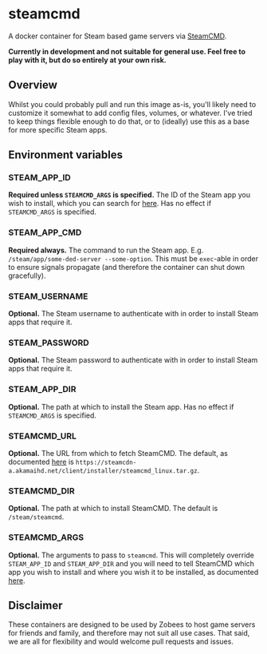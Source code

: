 # steamcmd

A docker container for Steam based game servers via [SteamCMD](https://developer.valvesoftware.com/wiki/SteamCMD).

**Currently in development and not suitable for general use.  Feel free to play with it, but do so entirely at your own risk.**

## Overview

Whilst you could probably pull and run this image as-is, you'll likely need to customize it somewhat to add config files, volumes, or whatever.  I've tried to keep things flexible enough to do that, or to (ideally) use this as a base for more specific Steam apps.

## Environment variables

### STEAM_APP_ID

**Required unless `STEAMCMD_ARGS` is specified.**  The ID of the Steam app you wish to install, which you can search for [here](http://steamdb.info).  Has no effect if `STEAMCMD_ARGS` is specified.

### STEAM_APP_CMD

**Required always.**  The command to run the Steam app.  E.g. `/steam/app/some-ded-server --some-option`.  This must be `exec`-able in order to ensure signals propagate (and therefore the container can shut down gracefully).

### STEAM_USERNAME

**Optional.**  The Steam username to authenticate with in order to install Steam apps that require it.

### STEAM_PASSWORD

**Optional.**  The Steam password to authenticate with in order to install Steam apps that require it.

### STEAM_APP_DIR

**Optional.**  The path at which to install the Steam app.  Has no effect if `STEAMCMD_ARGS` is specified.

### STEAMCMD_URL

**Optional.**  The URL from which to fetch SteamCMD.  The default, as documented [here](https://developer.valvesoftware.com/wiki/SteamCMD#Linux) is `https://steamcdn-a.akamaihd.net/client/installer/steamcmd_linux.tar.gz`.

### STEAMCMD_DIR

**Optional.**  The path at which to install SteamCMD.  The default is `/steam/steamcmd`.

### STEAMCMD_ARGS

**Optional.**  The arguments to pass to `steamcmd`.  This will completely override `STEAM_APP_ID` and `STEAM_APP_DIR` and you will need to tell SteamCMD which app you wish to install and where you wish it to be installed, as documented [here](https://developer.valvesoftware.com/wiki/SteamCMD#Downloading_an_app).

## Disclaimer

These containers are designed to be used by Zobees to host game servers for friends and family, and therefore may not suit all use cases.  That said, we are all for flexibility and would welcome pull requests and issues.
